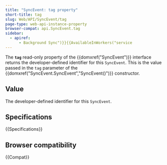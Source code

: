 ```yaml
---
title: "SyncEvent: tag property"
short-title: tag
slug: Web/API/SyncEvent/tag
page-type: web-api-instance-property
browser-compat: api.SyncEvent.tag
sidebar:
  - apiref:
      - Background Sync")}}{{AvailableInWorkers("service
---
```


The **`tag`** read-only property of the
{{domxref("SyncEvent")}} interface returns the developer-defined identifier for
this `SyncEvent`. This is the value passed in the `tag` parameter
of the {{domxref("SyncEvent.SyncEvent","SyncEvent()")}} constructor.

## Value

The developer-defined identifier for this `SyncEvent`.

## Specifications

{{Specifications}}

## Browser compatibility

{{Compat}}
